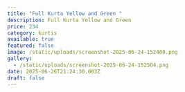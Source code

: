 ```yaml
---
title: "Full Kurta Yellow and Green "
description: Full Kurta Yellow and Green
price: 234
category: kurtis
available: true
featured: false
image: /static/uploads/screenshot-2025-06-24-152408.png
gallery:
  - /static/uploads/screenshot-2025-06-24-152504.png
date: 2025-06-26T21:24:30.003Z
draft: false
---
```

